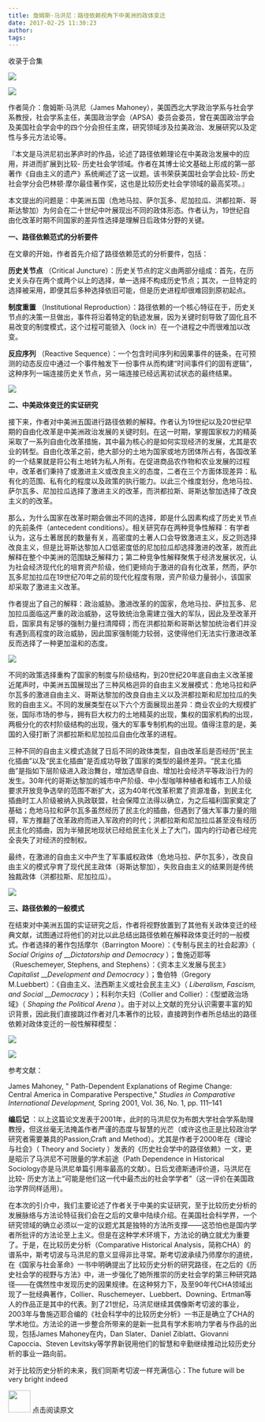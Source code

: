 ```yaml
---
title: 詹姆斯·马洪尼：路径依赖视角下中美洲的政体变迁
date: 2017-02-25 11:30:23
author: 
tags: 
---
```



收录于合集

![](/images/683/2.gif)

  

  

![](/images/683/3.png)

作者简介：詹姆斯·马洪尼（James
Mahoney），美国西北大学政治学系与社会学系教授，社会学系主任，美国政治学会（APSA）委员会委员，曾在美国政治学会及美国社会学会中的四个分会担任主席，研究领域涉及拉美政治、发展研究以及定性与多元方法论等。

  

『本文是马洪尼初出茅庐时的作品，论述了路径依赖理论在中美政治发展中的应用，并进而扩展到比较-
历史社会学领域。作者在其博士论文基础上形成的第一部著作《自由主义的遗产》系统阐述了这一议题。该书荣获美国社会学会比较-
历史社会学分会巴林顿·摩尔最佳著作奖，这也是比较历史社会学领域的最高奖项。』  

  

本文提出的问题是：中美洲五国（危地马拉、萨尔瓦多、尼加拉瓜、洪都拉斯、哥斯达黎加）为何会在二十世纪中叶展现出不同的政体形态。作者认为，19世纪自由化改革时期不同国家的差异性选择是理解日后政体分野的关键。

 **一、路径依赖范式的分析要件**

在文章的开始，作者首先介绍了路径依赖范式的分析要件，包括：

 **历史关节点** （Critical
Juncture）：历史关节点的定义由两部分组成：首先，在历史关头存在两个或两个以上的选择，单一选择不构成历史节点；其次，一旦特定的选择被采用，即便其后多种选择依旧可能，但是历史进程却很难回到原初起点。

 **制度重置** （Institutional
Reproduction）：路径依赖的一个核心特征在于，历史关节点的决策一旦做出，事件将沿着特定的轨迹发展，因为关键时刻导致了固化且不易改变的制度模式，这个过程可能锁入（lock
in）在一个进程之中而很难加以改变。

 **反应序列** （Reactive
Sequence）：一个包含时间序列和因果事件的链条，在可预测的动态反应中通过一个事件触发下一份事件从而构建“时间事件们的固有逻辑”，这种序列一端连接历史关节点，另一端连接已经远离初试状态的最终结果。

![](/images/683/4.jpeg)

  

 **二、中美政体变迁的实证研究**

接下来，作者对中美洲五国进行路径依赖的解释。作者认为19世纪以及20世纪早期的自由化改革是中美洲政治发展的关键时刻。在这一时期，掌握国家权力的精英采取了一系列自由化改革措施，其中最为核心的是如何实现经济的发展，尤其是农业的转型。自由化改革之前，绝大部分的土地为国家或地方团体所占有，各国改革的一个结果就是将公有土地转为私人所有。在促进商品农作物和农业发展的过程中，改革者们秉持了或激进主义或改良主义的态度，二者在三个方面体现差异：私有化的范围、私有化的程度以及政策的执行能力。以此三个维度划分，危地马拉、萨尔瓦多、尼加拉瓜选择了激进主义的改革，而洪都拉斯、哥斯达黎加选择了改良主义的的改革。

那么，为什么国家在改革时期会做出不同的选择，即是什么因素构成了历史关节点的先前条件（antecedent
conditions）。相关研究存在两种竞争性解释：有学者认为，这与土著居民的数量有关，高密度的土著人口会导致激进主义，反之则选择改良主义，但是比哥斯达黎加人口低密度低的尼加拉瓜却选择激进的改革，故而此解释在整个中美洲的范围缺乏解释力；第二种竞争性解释聚焦于经济发展状况，认为社会经济现代化的培育资产阶级，他们更倾向于激进的自有化改革，然而，萨尔瓦多尼加拉瓜在19世纪70年之前的现代化程度有限，资产阶级力量弱小，该国家却采取了激进主义改革。

作者提出了自己的解释：政治威胁。激进改革的的国家，危地马拉、萨拉瓦多、尼加拉瓜面临这严重的政治威胁，这导致统治急需建立强大的军队，因此及至改革开启，国家具有足够的强制力量扫清障碍；而在洪都拉斯和哥斯达黎加统治者们并没有遇到高程度的政治威胁，因此国家强制能力较弱，这使得他们无法实行激进改革反而选择了一种更加温和的态度。

![](/images/683/5.jpeg)

  

不同的政策选择重构了国家的制度与阶级结构，到20世纪20年底自由主义改革接近尾声时，中美洲五国展现出了三种风格迥异的自由主义发展模式：危地马拉和萨尔瓦多的激进自由主义、哥斯达黎加的改良自由主义以及洪都拉斯和尼加拉瓜的失败的自由主义。不同的发展类型在以下六个方面展现出差异：商业农业的大规模扩张，国际市场的参与，拥有巨大权力的土地精英的出现，集权的国家机构的出现，两极分化的农村阶级结构的出现，强大的军事专制机构的出现。值得注意的是，美国的入侵打断了洪都拉斯和尼加拉瓜自由化改革的进程。

三种不同的自由主义模式造就了日后不同的政体类型，自由改革后是否经历“民主化插曲”以及“民主化插曲”是否成功导致了国家的类型的最终差异。“民主化插曲”是指如下层阶级进入政治舞台，增加选举自由、增加社会经济平等政治行为的发生。30年代的哥斯达黎加的城市中产阶级、中小型咖啡种植者和城市工人阶级要求开放竞争选举的范围不断扩大，这为40年代改革积累了资源准备，到民主化插曲时工人阶级被纳入执政联盟，社会保障立法得以确立，为之后福利国家奠定了基础；危地马拉和萨尔瓦多虽然经历了民主化的插曲，但遇到了强大军事力量的阻碍，军方推翻了改革政府而进入军政府的时代；洪都拉斯和尼加拉瓜甚至没有经历民主化的插曲，因为半殖民地现状已经给民主化关上了大门，国内的行动者已经完全丧失了对经济的控制权。

最终，在激进的自由主义中产生了军事威权政体（危地马拉、萨尔瓦多），改良自由主义的模式孕育了现代民主政体（哥斯达黎加），失败自由主义的结果则是传统独裁政体（洪都拉斯、尼加拉瓜）。

![](/images/683/6.jpeg)

  

 **三、路径依赖的一般模式**

在结束对中美洲五国的实证研究之后，作者将视野放置到了其他有关政体变迁的经典文献，试图通过将他们的对比以此总结出路径依赖在解释政体变迁时的一般模式。作者选择的著作包括摩尔（Barrington
Moore）：《专制与民主的社会起源》（ _Social Origins of_ ___Dictatorship and Democracy_
）；鲁施迈耶等（Rueschemeyer, Stephens, and Stephens）：《资本主义发展与民主》 _Capitalist_
___Development and Democracy_ ）；鲁伯特（Gregory M.Luebbert）：《自由主义、法西斯主义或社会民主主义》（
_Liberalism, Fascism, and Social_ ___Democracy_ ）；科利尔夫妇（Collier and
Collier）：《型塑政治场域》（ _Shaping the Political Arena_
）。由于对以上文献的充分认识需要丰富的知识背景，因此我们直接跳过作者对几本著作的比较，直接跨到作者所总结出的路径依赖对政体变迁的一般性解释模型：

  

![](/images/683/7.png)

  

![](/images/683/8.gif)

参考文献：

James Mahoney, " Path-Dependent Explanations of Regime Change: Central America
in Comparative Perspective," _Studies in Comparative International
Development,_ Spring 2001, Vol. 36, No. 1, pp. 111–141

  

 **编后记**
：以上这篇论文发表于2001年，此时的马洪尼仅为布朗大学社会学系助理教授，但这丝毫无法掩盖作者严谨的态度与智慧的光芒（或许这也正是比较政治学研究者需要兼具的Passion,Craft
and Method）。尤其是作者于2000年在《理论与社会》（ Theory and Society
）发表的《历史社会学中的路径依赖》一文，更是昭示了马洪尼不可限量的学术前途（Path Dependence in Historical
Sociology亦是马洪尼单篇引用率最高的文献）。日后戈德斯通评价道，马洪尼在比较-
历史方法上“可能是他们这一代中最杰出的社会学学者”（这一评价在美国政治学界同样适用）。

在本次的引介中，我们主要论述了作者关于中美的实证研究，至于比较历史分析的发展脉络与方法论特征我们会在之后的文章中陆续介绍。在美国社会科学界，一个研究领域的确立必须以一定的议题尤其是独特的方法所支撑——这恐怕也是国内学者所批评的方法论至上主义。但是在这种学术环境下，方法论的确立就尤为重要了。于是，在比较历史分析（Comparative
Historical
Analysis，简称CHA）的谱系中，斯考切波与马洪尼的意义显得非比寻常。斯考切波承续乃师摩尔的道统，在《国家与社会革命》一书中明确提出了比较历史分析的研究路径，在之后的《历史社会学的视野与方法》中，进一步强化了她所推崇的历史社会学的第三种研究路径——在偶然性中发现历史的因果规律。在这种努力下，及至90年代CHA领域出现了一批经典著作，Collier、Ruschemeyer、Luebbert、Downing、Ertman等人的作品正是其中的代表。到了21世纪，马洪尼继续其偶像斯考切波的事业，2003年与鲁施迈耶合编的《社会科学中的比较历史分析》一书正是确立了CHA的学术地位。方法论的进一步整合所带来的是新一批具有学术影响力学者与作品的出现，包括James
Mahoney在内，Dan Slater、Daniel Ziblatt、Giovanni Capoccia、Steven
Levitsky等学界新锐用他们的智慧和辛勤继续推动比较历史分析的事业一路向前。

  

对于比较历史分析的未来，我们同斯考切波一样充满信心：The future will be very bright indeed

  

<img src='/images/683/9.gif' width='45px' height='' /> 点击阅读原文  

